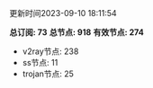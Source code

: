 更新时间2023-09-10 18:11:54

**总订阅: 73**
**总节点: 918**
**有效节点: 274**
- v2ray节点: 238
- ss节点: 11
- trojan节点: 25
